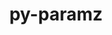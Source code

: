 ---
title: "py-paramz"
layout: cache
categories: [package, develop]
meta: {"compilers": ["none"], "num_specs": 17, "num_specs_by_stack": {"e4s": 17, "root": 17}, "oss": ["ubuntu22.04"], "platforms": ["linux"], "stacks": ["e4s", "root"], "targets": ["x86_64_v3"], "versions": ["0.9.5"]}
spec_details: [{"compiler": "none", "hash": "4j6sl5cnulugtbop3b5mptic5qmidey7", "os": "ubuntu22.04", "platform": "linux", "size": "-", "stacks": ["e4s", "root"], "target": "x86_64_v3", "variants": ["build_system=python_pip"], "versions": ["0.9.5"]}, {"compiler": "none", "hash": "as4vljpejgh7m2idhzcdb2f2xdbiekup", "os": "ubuntu22.04", "platform": "linux", "size": "-", "stacks": ["e4s", "root"], "target": "x86_64_v3", "variants": ["build_system=python_pip"], "versions": ["0.9.5"]}, {"compiler": "none", "hash": "bxrrmuieqeuoko4fvndpd4isrswbr4kf", "os": "ubuntu22.04", "platform": "linux", "size": "-", "stacks": ["e4s", "root"], "target": "x86_64_v3", "variants": ["build_system=python_pip"], "versions": ["0.9.5"]}, {"compiler": "none", "hash": "bzdv33awrpva2bf5tho2w5bhg6b7fhin", "os": "ubuntu22.04", "platform": "linux", "size": "-", "stacks": ["e4s", "root"], "target": "x86_64_v3", "variants": ["build_system=python_pip"], "versions": ["0.9.5"]}, {"compiler": "none", "hash": "cevcwcaenmk7vd5l27bbtgkuuvgbira7", "os": "ubuntu22.04", "platform": "linux", "size": "-", "stacks": ["e4s", "root"], "target": "x86_64_v3", "variants": ["build_system=python_pip"], "versions": ["0.9.5"]}, {"compiler": "none", "hash": "csb7pfnjzw2fxbxy4euvjbstcxwse4h5", "os": "ubuntu22.04", "platform": "linux", "size": "-", "stacks": ["e4s", "root"], "target": "x86_64_v3", "variants": ["build_system=python_pip"], "versions": ["0.9.5"]}, {"compiler": "none", "hash": "cvoyyn5ey55zcwpwtjsrx44d5f537t22", "os": "ubuntu22.04", "platform": "linux", "size": "-", "stacks": ["e4s", "root"], "target": "x86_64_v3", "variants": ["build_system=python_pip"], "versions": ["0.9.5"]}, {"compiler": "none", "hash": "hmamkzimvw5f7bk76wer5dyxjcayctsi", "os": "ubuntu22.04", "platform": "linux", "size": "-", "stacks": ["e4s", "root"], "target": "x86_64_v3", "variants": ["build_system=python_pip"], "versions": ["0.9.5"]}, {"compiler": "none", "hash": "hoj5wilzlzugu7trkoo2hcffuht35e3m", "os": "ubuntu22.04", "platform": "linux", "size": "-", "stacks": ["e4s", "root"], "target": "x86_64_v3", "variants": ["build_system=python_pip"], "versions": ["0.9.5"]}, {"compiler": "none", "hash": "ils6w6rkhucqema6uob2lbafjbwecboo", "os": "ubuntu22.04", "platform": "linux", "size": "-", "stacks": ["e4s", "root"], "target": "x86_64_v3", "variants": ["build_system=python_pip"], "versions": ["0.9.5"]}, {"compiler": "none", "hash": "kqsnmdwos4tzrulvtghm7xygoq22qme3", "os": "ubuntu22.04", "platform": "linux", "size": "-", "stacks": ["e4s", "root"], "target": "x86_64_v3", "variants": ["build_system=python_pip"], "versions": ["0.9.5"]}, {"compiler": "none", "hash": "tafis52ia77toufxywmunzlfnosplzzg", "os": "ubuntu22.04", "platform": "linux", "size": "-", "stacks": ["e4s", "root"], "target": "x86_64_v3", "variants": ["build_system=python_pip"], "versions": ["0.9.5"]}, {"compiler": "none", "hash": "ungbb6h6bk43urqy44or5faywm3ghhqz", "os": "ubuntu22.04", "platform": "linux", "size": "-", "stacks": ["e4s", "root"], "target": "x86_64_v3", "variants": ["build_system=python_pip"], "versions": ["0.9.5"]}, {"compiler": "none", "hash": "vfc5dnd7jyvv6qyec3cqj6k54hlyhmhq", "os": "ubuntu22.04", "platform": "linux", "size": "-", "stacks": ["e4s", "root"], "target": "x86_64_v3", "variants": ["build_system=python_pip"], "versions": ["0.9.5"]}, {"compiler": "none", "hash": "vvilhbkg4pbo34aqdb72ufh3zccjtggq", "os": "ubuntu22.04", "platform": "linux", "size": "-", "stacks": ["e4s", "root"], "target": "x86_64_v3", "variants": ["build_system=python_pip"], "versions": ["0.9.5"]}, {"compiler": "none", "hash": "x5cifefamiow7ft34b3fpndhr2a53br5", "os": "ubuntu22.04", "platform": "linux", "size": "-", "stacks": ["e4s", "root"], "target": "x86_64_v3", "variants": ["build_system=python_pip"], "versions": ["0.9.5"]}, {"compiler": "none", "hash": "y4xdjy5sdyc7b4n6eesqmg3nn33fukjk", "os": "ubuntu22.04", "platform": "linux", "size": "-", "stacks": ["e4s", "root"], "target": "x86_64_v3", "variants": ["build_system=python_pip"], "versions": ["0.9.5"]}]
---